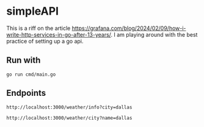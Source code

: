 # simpleAPI

This is a riff on the article https://grafana.com/blog/2024/02/09/how-i-write-http-services-in-go-after-13-years/.  I am playing around with the best practice of setting up a go api.

## Run with
`go run cmd/main.go`

## Endpoints

`http://localhost:3000/weather/info?city=dallas`

`http://localhost:3000/weather/city?name=dallas`
